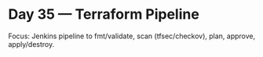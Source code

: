 # Day 35 — Terraform Pipeline

Focus: Jenkins pipeline to fmt/validate, scan (tfsec/checkov), plan, approve, apply/destroy.
